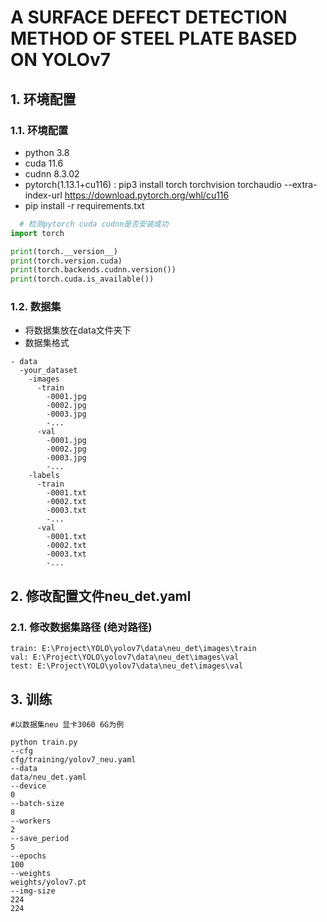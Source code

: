 # A SURFACE DEFECT DETECTION METHOD OF STEEL PLATE BASED ON YOLOv7

## 1. 环境配置

### 1.1. 环境配置

- python 3.8
- cuda 11.6
- cudnn 8.3.02
- pytorch(1.13.1+cu116) : pip3 install torch torchvision torchaudio
  --extra-index-url https://download.pytorch.org/whl/cu116
- pip install -r requirements.txt

```python
  # 检测pytorch cuda cudnn是否安装成功
import torch

print(torch.__version__)
print(torch.version.cuda)
print(torch.backends.cudnn.version())
print(torch.cuda.is_available())
```

### 1.2. 数据集

- 将数据集放在data文件夹下
- 数据集格式

```
- data
  -your_dataset
    -images
      -train
        -0001.jpg
        -0002.jpg
        -0003.jpg
        -...
      -val
        -0001.jpg
        -0002.jpg
        -0003.jpg
        -...
    -labels
      -train
        -0001.txt
        -0002.txt
        -0003.txt
        -...
      -val
        -0001.txt
        -0002.txt
        -0003.txt
        -...
```

## 2. 修改配置文件neu_det.yaml

### 2.1. 修改数据集路径 (绝对路径)

    train: E:\Project\YOLO\yolov7\data\neu_det\images\train  
    val: E:\Project\YOLO\yolov7\data\neu_det\images\val  
    test: E:\Project\YOLO\yolov7\data\neu_det\images\val

## 3. 训练

```
#以数据集neu 显卡3060 6G为例

python train.py
--cfg
cfg/training/yolov7_neu.yaml
--data
data/neu_det.yaml
--device
0
--batch-size
8
--workers
2
--save_period
5
--epochs
100
--weights
weights/yolov7.pt
--img-size
224
224
```